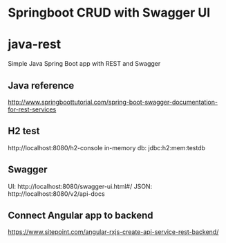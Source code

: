 # Springboot CRUD with Swagger UI

# java-rest
Simple Java Spring Boot app with REST and Swagger

## Java reference
http://www.springboottutorial.com/spring-boot-swagger-documentation-for-rest-services

## H2 test
http://localhost:8080/h2-console
in-memory db: jdbc:h2:mem:testdb

## Swagger
UI: http://localhost:8080/swagger-ui.html#/
JSON: http://localhost:8080/v2/api-docs

## Connect Angular app to backend
https://www.sitepoint.com/angular-rxjs-create-api-service-rest-backend/